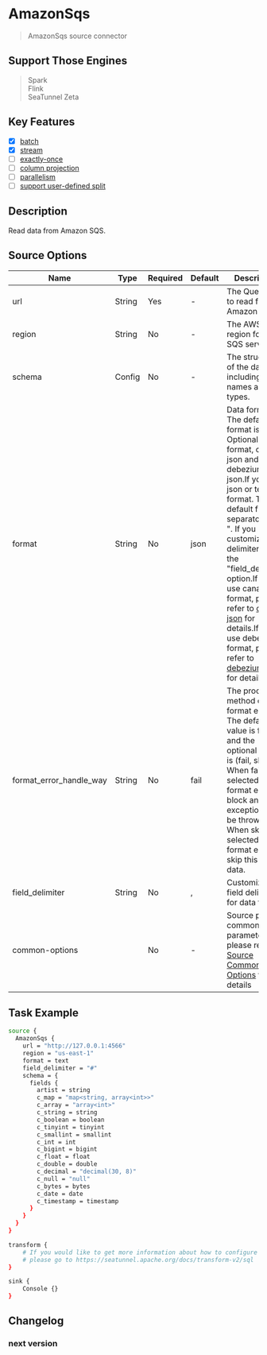 # AmazonSqs

> AmazonSqs source connector

## Support Those Engines

> Spark<br/>
> Flink<br/>
> SeaTunnel Zeta<br/>

## Key Features

- [x] [batch](../../concept/connector-v2-features.md)
- [x] [stream](../../concept/connector-v2-features.md)
- [ ] [exactly-once](../../concept/connector-v2-features.md)
- [ ] [column projection](../../concept/connector-v2-features.md)
- [ ] [parallelism](../../concept/connector-v2-features.md)
- [ ] [support user-defined split](../../concept/connector-v2-features.md)

## Description

Read data from Amazon SQS.

## Source Options

|          Name           |  Type  | Required | Default |                                                                                                                                                                                                             Description                                                                                                                                                                                                             |
|-------------------------|--------|----------|---------|-------------------------------------------------------------------------------------------------------------------------------------------------------------------------------------------------------------------------------------------------------------------------------------------------------------------------------------------------------------------------------------------------------------------------------------|
| url                     | String | Yes      | -       | The Queue URL to read from Amazon SQS.                                                                                                                                                                                                                                                                                                                                                                                              |
| region                  | String | No       | -       | The AWS region for the SQS service                                                                                                                                                                                                                                                                                                                                                                                                  |
| schema                  | Config | No       | -       | The structure of the data, including field names and field types.                                                                                                                                                                                                                                                                                                                                                                   |
| format                  | String | No       | json    | Data format. The default format is json. Optional text format, canal-json and debezium-json.If you use json or text format. The default field separator is ", ". If you customize the delimiter, add the "field_delimiter" option.If you use canal format, please refer to [canal-json](../formats/canal-json.md) for details.If you use debezium format, please refer to [debezium-json](../formats/debezium-json.md) for details. |
| format_error_handle_way | String | No       | fail    | The processing method of data format error. The default value is fail, and the optional value is (fail, skip). When fail is selected, data format error will block and an exception will be thrown. When skip is selected, data format error will skip this line data.                                                                                                                                                              |
| field_delimiter         | String | No       | ,       | Customize the field delimiter for data format.                                                                                                                                                                                                                                                                                                                                                                                      |
| common-options          |        | No       | -       | Source plugin common parameters, please refer to [Source Common Options](common-options.md) for details                                                                                                                                                                                                                                                                                                                             |

## Task Example

```bash
source {
  AmazonSqs {
    url = "http://127.0.0.1:4566"
    region = "us-east-1"
    format = text
    field_delimiter = "#"
    schema = {
      fields {
        artist = string
        c_map = "map<string, array<int>>"
        c_array = "array<int>"
        c_string = string
        c_boolean = boolean
        c_tinyint = tinyint
        c_smallint = smallint
        c_int = int
        c_bigint = bigint
        c_float = float
        c_double = double
        c_decimal = "decimal(30, 8)"
        c_null = "null"
        c_bytes = bytes
        c_date = date
        c_timestamp = timestamp
      }
    }
  }
}

transform {
    # If you would like to get more information about how to configure seatunnel and see full list of transform plugins,
    # please go to https://seatunnel.apache.org/docs/transform-v2/sql
}

sink {
    Console {}
}
```

## Changelog

### next version

